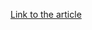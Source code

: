 [Link to the article](https://splunk.com/en_us/blog/security/ml-detection-of-risky-command-exploit.html)
